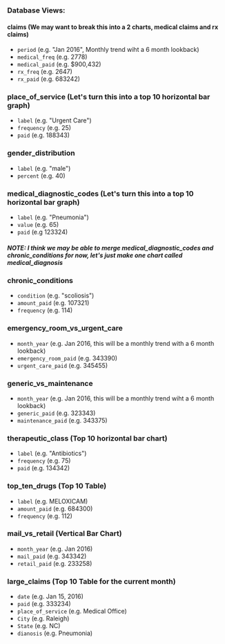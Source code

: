 ### Database Views:

#### claims (We may want to break this into a 2 charts, medical claims and rx claims)

* `period` (e.g. "Jan 2016", Monthly trend wiht a 6 month lookback)
* `medical_freq` (e.g. 2778)
* `medical_paid` (e.g. $900,432)
* `rx_freq` (e.g. 2647)
* `rx_paid` (e.g. 683242)


### place_of_service (Let's turn this into a top 10 horizontal bar graph)

* `label` (e.g. "Urgent Care")
* `frequency` (e.g. 25)
* `paid` (e.g. 188343)


### gender_distribution

* `label` (e.g. "male")
* `percent` (e.g. 40)


### medical_diagnostic_codes (Let's turn this into a top 10 horizontal bar graph)

* `label` (e.g. "Pneumonia")
* `value` (e.g. 65)
* `paid` (e.g 123324)


##### NOTE: I think we may be able to merge medical_diagnostic_codes and chronic_conditions for now, let's just make one chart called medical_diagnosis


### chronic_conditions

* `condition` (e.g. "scoliosis")
* `amount_paid` (e.g. 107321)
* `frequency` (e.g. 114)


### emergency_room_vs_urgent_care

* `month_year` (e.g. Jan 2016, this will be a monthly trend with a 6 month lookback)
* `emergency_room_paid` (e.g. 343390)
* `urgent_care_paid` (e.g. 345455)


### generic_vs_maintenance

* `month_year` (e.g. Jan 2016, this will be a monthly trend wiht a 6 month lookback)
* `generic_paid` (e.g. 323343)
* `maintenance_paid` (e.g. 343375)


### therapeutic_class (Top 10 horizontal bar chart)

* `label` (e.g. "Antibiotics")
* `frequency` (e.g. 75)
* `paid` (e.g. 134342)


### top_ten_drugs (Top 10 Table)

* `label` (e.g. MELOXICAM)
* `amount_paid` (e.g. 684300)
* `frequency` (e.g. 112)


### mail_vs_retail (Vertical Bar Chart)

* `month_year` (e.g. Jan 2016)
* `mail_paid` (e.g. 343342)
* `retail_paid` (e.g. 233258)


### large_claims (Top 10 Table for the current month)

* `date` (e.g. Jan 15, 2016)
* `paid` (e.g. 333234)
* `place_of_service` (e.g. Medical Office)
* `City` (e.g. Raleigh)
* `State` (e.g. NC)
* `dianosis` (e.g. Pneumonia)

